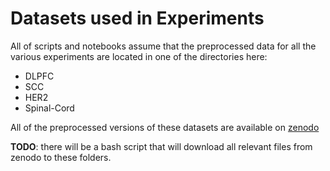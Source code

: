 # Datasets used in Experiments
All of scripts and notebooks assume that the preprocessed data for all the various
experiments are located in one of the directories here:
* DLPFC
* SCC
* HER2
* Spinal-Cord

All of the preprocessed versions of these datasets are available on [zenodo](https://sandbox.zenodo.org/record/1026068#.Yh-4l5PMLRY)

**TODO**: there will be a bash script that will download all relevant files from
zenodo to these folders. 
